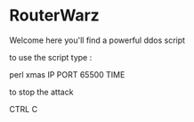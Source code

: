 # RouterWarz

Welcome here you'll find a powerful ddos script 

to use the script type :

perl xmas IP PORT 65500 TIME

to stop the attack 

CTRL C
